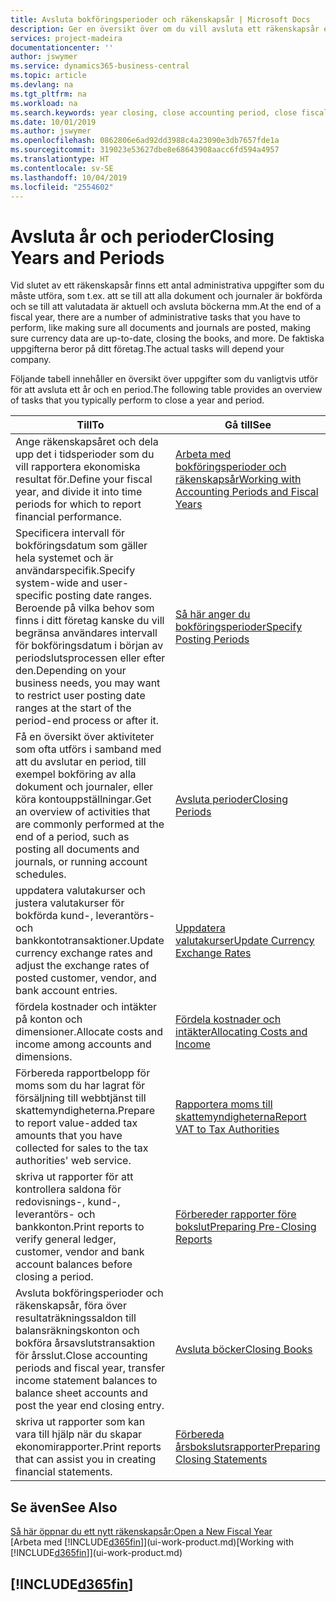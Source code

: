 ```yaml
---
title: Avsluta bokföringsperioder och räkenskapsår | Microsoft Docs
description: Ger en översikt över om du vill avsluta ett räkenskapsår eller en bokföringsperiod, till exempel att se till att dokument och journaler är bokförda och verifiering av banksaldon.
services: project-madeira
documentationcenter: ''
author: jswymer
ms.service: dynamics365-business-central
ms.topic: article
ms.devlang: na
ms.tgt_pltfrm: na
ms.workload: na
ms.search.keywords: year closing, close accounting period, close fiscal year, bank account detailed trial balance
ms.date: 10/01/2019
ms.author: jswymer
ms.openlocfilehash: 0862806e6ad92dd3988c4a23090e3db7657fde1a
ms.sourcegitcommit: 319023e53627dbe8e68643908aacc6fd594a4957
ms.translationtype: HT
ms.contentlocale: sv-SE
ms.lasthandoff: 10/04/2019
ms.locfileid: "2554602"
---
```

# <a name="closing-years-and-periods"></a><span data-ttu-id="b6bc7-103">Avsluta år och perioder</span><span class="sxs-lookup"><span data-stu-id="b6bc7-103">Closing Years and Periods</span></span>
<span data-ttu-id="b6bc7-104">Vid slutet av ett räkenskapsår finns ett antal administrativa uppgifter som du måste utföra, som t.ex. att se till att alla dokument och journaler är bokförda och se till att valutadata är aktuell och avsluta böckerna mm.</span><span class="sxs-lookup"><span data-stu-id="b6bc7-104">At the end of a fiscal year, there are a number of administrative tasks that you have to perform, like making sure all documents and journals are posted, making sure currency data are up-to-date, closing the books, and more.</span></span> <span data-ttu-id="b6bc7-105">De faktiska uppgifterna beror på ditt företag.</span><span class="sxs-lookup"><span data-stu-id="b6bc7-105">The actual tasks will depend your company.</span></span>

<span data-ttu-id="b6bc7-106">Följande tabell innehåller en översikt över uppgifter som du vanligtvis utför för att avsluta ett år och en period.</span><span class="sxs-lookup"><span data-stu-id="b6bc7-106">The following table provides an overview of tasks that you typically perform to close a year and period.</span></span>

| <span data-ttu-id="b6bc7-107">Till</span><span class="sxs-lookup"><span data-stu-id="b6bc7-107">To</span></span> | <span data-ttu-id="b6bc7-108">Gå till</span><span class="sxs-lookup"><span data-stu-id="b6bc7-108">See</span></span> |
| --- | --- |
| <span data-ttu-id="b6bc7-109">Ange räkenskapsåret och dela upp det i tidsperioder som du vill rapportera ekonomiska resultat för.</span><span class="sxs-lookup"><span data-stu-id="b6bc7-109">Define your fiscal year, and divide it into time periods for which to report financial performance.</span></span> | [<span data-ttu-id="b6bc7-110">Arbeta med bokföringsperioder och räkenskapsår</span><span class="sxs-lookup"><span data-stu-id="b6bc7-110">Working with Accounting Periods and Fiscal Years</span></span>](finance-accounting-periods-and-fiscal-years.md)|
| <span data-ttu-id="b6bc7-111">Specificera intervall för bokföringsdatum som gäller hela systemet och är användarspecifik.</span><span class="sxs-lookup"><span data-stu-id="b6bc7-111">Specify system-wide and user-specific posting date ranges.</span></span> <span data-ttu-id="b6bc7-112">Beroende på vilka behov som finns i ditt företag kanske du vill begränsa användares intervall för bokföringsdatum i början av periodslutsprocessen eller efter den.</span><span class="sxs-lookup"><span data-stu-id="b6bc7-112">Depending on your business needs, you may want to restrict user posting date ranges at the start of the period-end process or after it.</span></span> |[<span data-ttu-id="b6bc7-113">Så här anger du bokföringsperioder</span><span class="sxs-lookup"><span data-stu-id="b6bc7-113">Specify Posting Periods</span></span>](finance-how-specify-posting-periods.md) |
| <span data-ttu-id="b6bc7-114">Få en översikt över aktiviteter som ofta utförs i samband med att du avslutar en period, till exempel bokföring av alla dokument och journaler, eller köra kontouppställningar.</span><span class="sxs-lookup"><span data-stu-id="b6bc7-114">Get an overview of activities that are commonly performed at the end of a period, such as posting all documents and journals, or running account schedules.</span></span> |[<span data-ttu-id="b6bc7-115">Avsluta perioder</span><span class="sxs-lookup"><span data-stu-id="b6bc7-115">Closing Periods</span></span>](year-how-complete-period-end-processes.md) |
| <span data-ttu-id="b6bc7-116">uppdatera valutakurser och justera valutakurser för bokförda kund-, leverantörs- och bankkontotransaktioner.</span><span class="sxs-lookup"><span data-stu-id="b6bc7-116">Update currency exchange rates and adjust the exchange rates of posted customer, vendor, and bank account entries.</span></span> |[<span data-ttu-id="b6bc7-117">Uppdatera valutakurser</span><span class="sxs-lookup"><span data-stu-id="b6bc7-117">Update Currency Exchange Rates</span></span>](finance-how-update-currencies.md) |
| <span data-ttu-id="b6bc7-118">fördela kostnader och intäkter på konton och dimensioner.</span><span class="sxs-lookup"><span data-stu-id="b6bc7-118">Allocate costs and income among accounts and dimensions.</span></span> |[<span data-ttu-id="b6bc7-119">Fördela kostnader och intäkter</span><span class="sxs-lookup"><span data-stu-id="b6bc7-119">Allocating Costs and Income</span></span>](year-allocate-costs-income.md) |
| <span data-ttu-id="b6bc7-120">Förbereda rapportbelopp för moms som du har lagrat för försäljning till webbtjänst till skattemyndigheterna.</span><span class="sxs-lookup"><span data-stu-id="b6bc7-120">Prepare to report value-added tax amounts that you have collected for sales to the tax authorities' web service.</span></span> |[<span data-ttu-id="b6bc7-121">Rapportera moms till skattemyndigheterna</span><span class="sxs-lookup"><span data-stu-id="b6bc7-121">Report VAT to Tax Authorities</span></span>](finance-how-report-vat.md)|
| <span data-ttu-id="b6bc7-122">skriva ut rapporter för att kontrollera saldona för redovisnings-, kund-, leverantörs- och bankkonton.</span><span class="sxs-lookup"><span data-stu-id="b6bc7-122">Print reports to verify general ledger, customer, vendor and bank account balances before closing a period.</span></span> |[<span data-ttu-id="b6bc7-123">Förbereder rapporter före bokslut</span><span class="sxs-lookup"><span data-stu-id="b6bc7-123">Preparing Pre-Closing Reports</span></span>](year-prepare-preclose-reports.md) |
| <span data-ttu-id="b6bc7-124">Avsluta bokföringsperioder och räkenskapsår, föra över resultaträkningssaldon till balansräkningskonton och bokföra årsavslutstransaktion för årsslut.</span><span class="sxs-lookup"><span data-stu-id="b6bc7-124">Close accounting periods and fiscal year, transfer income statement balances to balance sheet accounts and post the year end closing entry.</span></span> |[<span data-ttu-id="b6bc7-125">Avsluta böcker</span><span class="sxs-lookup"><span data-stu-id="b6bc7-125">Closing Books</span></span>](year-close-books.md) |
| <span data-ttu-id="b6bc7-126">skriva ut rapporter som kan vara till hjälp när du skapar ekonomirapporter.</span><span class="sxs-lookup"><span data-stu-id="b6bc7-126">Print reports that can assist you in creating financial statements.</span></span> |[<span data-ttu-id="b6bc7-127">Förbereda årsbokslutsrapporter</span><span class="sxs-lookup"><span data-stu-id="b6bc7-127">Preparing Closing Statements</span></span>](year-prepare-close-statement.md) |

## <a name="see-also"></a><span data-ttu-id="b6bc7-128">Se även</span><span class="sxs-lookup"><span data-stu-id="b6bc7-128">See Also</span></span>
[<span data-ttu-id="b6bc7-129">Så här öppnar du ett nytt räkenskapsår:</span><span class="sxs-lookup"><span data-stu-id="b6bc7-129">Open a New Fiscal Year</span></span>](finance-how-open-new-fiscal-year.md)  
<span data-ttu-id="b6bc7-130">[Arbeta med [!INCLUDE[d365fin](includes/d365fin_md.md)]](ui-work-product.md)</span><span class="sxs-lookup"><span data-stu-id="b6bc7-130">[Working with [!INCLUDE[d365fin](includes/d365fin_md.md)]](ui-work-product.md)</span></span>

## [!INCLUDE[d365fin](includes/free_trial_md.md)]  
 
